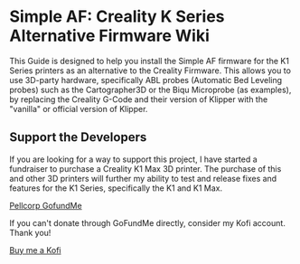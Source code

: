# Simple AF: Creality K Series Alternative Firmware Wiki

This Guide is designed to help you install the Simple AF firmware for the K1 Series printers as an alternative to the Creality Firmware.
This allows you to use 3D-party hardware, specifically ABL probes (Automatic Bed Leveling probes) such as the Cartographer3D or the Biqu Microprobe (as examples), by replacing the Creality G-Code and their version of Klipper with the "vanilla" or official version of Klipper.

## Support the Developers

If you are looking for a way to support this project, I have started a fundraiser to purchase a Creality K1 Max 3D printer. The purchase of this and other 3D printers will further my ability to test and release fixes and features for the K1 Series, specifically the K1 and K1 Max.

[Pellcorp GofundMe](https://gofund.me/2033eedb)

If you can't donate through GoFundMe directly, consider my Kofi account. Thank you!

[Buy me a Kofi](https://ko-fi.com/pellcorp49698)
